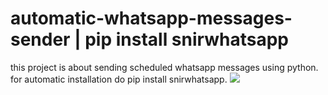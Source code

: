 # automatic-whatsapp-messages-sender | pip install snirwhatsapp
this project is about sending scheduled whatsapp messages using python.
for automatic installation do pip install snirwhatsapp.
![](https://i.postimg.cc/CM4hsK4m/Screenshot-29.png)


